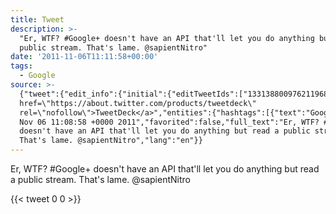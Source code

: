 ```yaml
---
title: Tweet
description: >-
  "Er, WTF? #Google+ doesn't have an API that'll let you do anything but read a
  public stream. That's lame. @sapientNitro"
date: '2011-11-06T11:11:58+00:00'
tags:
  - Google
source: >-
  {"tweet":{"edit_info":{"initial":{"editTweetIds":["133138800976211968"],"editableUntil":"2011-11-06T12:08:58.409Z","editsRemaining":"5","isEditEligible":true}},"retweeted":false,"source":"<a
  href=\"https://about.twitter.com/products/tweetdeck\"
  rel=\"nofollow\">TweetDeck</a>","entities":{"hashtags":[{"text":"Google","indices":["9","16"]}],"symbols":[],"user_mentions":[],"urls":[]},"display_text_range":["0","118"],"favorite_count":"0","id_str":"133138800976211968","truncated":false,"retweet_count":"0","id":"133138800976211968","created_at":"Sun
  Nov 06 11:08:58 +0000 2011","favorited":false,"full_text":"Er, WTF? #Google+
  doesn't have an API that'll let you do anything but read a public stream.
  That's lame. @sapientNitro","lang":"en"}}
---
```

Er, WTF? #Google+ doesn't have an API that'll let you do anything but read a public stream. That's lame. @sapientNitro
    
{{< tweet 0 0 >}}
    
